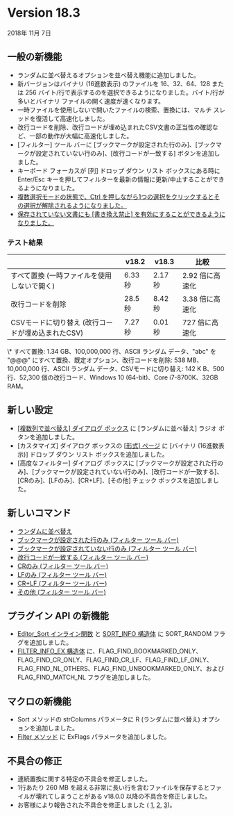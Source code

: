 # Version 18.3

2018年 11月 7日

## 一般の新機能

- ランダムに並べ替えるオプションを並べ替え機能に追加しました。
- 新バージョンはバイナリ (16進数表示) のファイルを 16、32、64、128 または 256 バイト/行で表示するのを選択できるようになりました。バイト/行が多いとバイナリ ファイルの開く速度が速くなります。
- 一時ファイルを使用しないで開いたファイルの検索、置換には、マルチ スレッドを復活して高速化しました。
- 改行コードを削除、改行コードが埋め込まれたCSV文書の正当性の確認など、一部の動作が大幅に高速化しました。
- \[フィルター\] ツール バーに \[ブックマークが設定された行のみ\]、\[ブックマークが設定されていない行のみ\]、\[改行コードが一致する\] ボタンを追加しました。
- キーボード フォーカスが \[列\] ドロップ ダウン リスト ボックスにある時に Enter/Esc キーを押してフィルターを最新の情報に更新/中止することができるようになりました。
- [複数選択モードの状態で、Ctrl を押しながら1つの選択をクリックするとその選択が解除されるようになりました。](https://www.emeditor.com/forums/topic/multiple-selection-editing/)
- [保存されていない文書にも \[書き換え禁止\] を有効にすることができるようになりました。](https://www.emeditor.com/forums/topic/read-only/)

### テスト結果

|  | v18.2 | v18.3 | 比較 |
| --- | --- | --- | --- |
| すべて置換 (一時ファイルを使用しないで開く) | 6.33 秒 | 2.17 秒 | 2.92 倍に高速化 |
| 改行コードを削除 | 28.5 秒 | 8.42 秒 | 3.38 倍に高速化 |
| CSVモードに切り替え (改行コードが埋め込まれたCSV) | 7.27 秒 | 0.01 秒 | 727 倍に高速化 |

\\* すべて置換: 1.34 GB、100,000,000 行、ASCII ランダム データ、"abc" を "@@@" にすべて置換、既定オプション、改行コードを削除: 538 MB、10,000,000 行、ASCII ランダム データ、CSVモードに切り替え: 142 K B、500 行、52,300 個の改行コード、Windows 10 (64-bit)、Core i7-8700K、32GB RAM。

## 新しい設定

- [\[複数列で並べ替え\] ダイアログ ボックス](../dlg/sort_multi/index) に \[ランダムに並べ替え\] ラジオ ボタンを追加しました。
- \[カスタマイズ\] ダイアログ ボックスの [\[形式\] ページ](../dlg/customize/format/index) に \[バイナリ (16進数表示)\] ドロップ ダウン リスト ボックスを追加しました。
- \[高度なフィルター\] ダイアログ ボックスに \[ブックマークが設定された行のみ\]、\[ブックマークが設定されていない行のみ\]、\[改行コードが一致する\]、\[CRのみ\]、\[LFのみ\]、\[CR+LF\]、\[その他\] チェック ボックスを追加しました。

## 新しいコマンド

- [ランダムに並べ替え](../cmd/sort/sort_random)
- [ブックマークが設定された行のみ (フィルター ツール バー)](../cmd/search/filterbar_bookmarked_only)
- [ブックマークが設定されていない行のみ (フィルター ツール バー)](../cmd/search/filterbar_unbookmarked_only)
- [改行コードが一致する (フィルター ツール バー)](../cmd/search/filterbar_match_nl)
- [CRのみ (フィルター ツール バー)](../cmd/search/filterbar_cr_only)
- [LFのみ (フィルター ツール バー)](../cmd/search/filterbar_lf_only)
- [CR+LF (フィルター ツール バー)](../cmd/search/filterbar_cr_lf)
- [その他 (フィルター ツール バー)](../cmd/search/filterbar_nl_others)

## プラグイン API の新機能

- [Editor\_Sort インライン関数](../plugin/macro/editor_sort) と [SORT\_INFO 構造体](../plugin/structure/sort_info) に SORT\_RANDOM フラグを追加しました。
- [FILTER\_INFO\_EX 構造体](../plugin/structure/filter_info_ex) に、FLAG\_FIND\_BOOKMARKED\_ONLY、FLAG\_FIND\_CR\_ONLY、FLAG\_FIND\_CR\_LF、FLAG\_FIND\_LF\_ONLY、FLAG\_FIND\_NL\_OTHERS、FLAG\_FIND\_UNBOOKMARKED\_ONLY、および FLAG\_FIND\_MATCH\_NL フラグを追加しました。

## マクロの新機能

- Sort メソッドの strColumns パラメータに R (ランダムに並べ替え) オプションを追加しました。
- [Filter メソッド](../macro/document/filter) に ExFlags パラメータを追加しました。

## 不具合の修正

- 連続置換に関する特定の不具合を修正しました。
- 1行あたり 260 MB を超える非常に長い行を含むファイルを保存するとファイルが壊れてしまうことがある v18.0.0 以降の不具合を修正しました。
- お客様により報告された不具合を修正しました ( [1](https://www.emeditor.com/forums/topic/external-tools/), [2](https://www.emeditor.com/forums/topic/link-truncated-at-german-umlauts/), [3](https://www.emeditor.com/forums/topic/csv-double-click-outside-to-create-a-new-cell-problem/))。
